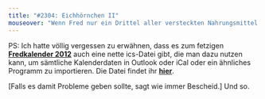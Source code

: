 ```yaml
---
title: "#2304: Eichhörnchen II"
mouseover: "Wenn Fred nur ein Drittel aller versteckten Nahrungsmittel wiederfände, wären das bestimmt lauter angeknabberte Kekse."
---
```


PS: 
Ich hatte völlig vergessen zu erwähnen, dass es zum fetzigen <a href="http://www.fonflatter.de/kalender/" title="Fredkalender 2012"><strong>Fredkalender 2012</strong></a> auch eine nette ics-Datei gibt, die man dazu nutzen kann, um sämtliche Kalenderdaten in Outlook oder iCal oder ein ähnliches Programm zu importieren. Die Datei findet ihr <a href="http://www.fonflatter.de/kalender/" title="Fredkalender 2012"><strong>hier</strong></a>.

[Falls es damit Probleme geben sollte, sagt wie immer Bescheid.]
Und so.
